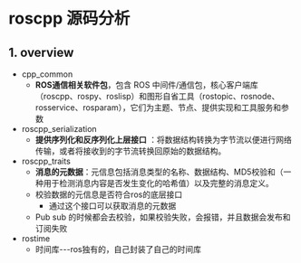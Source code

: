 # roscpp 源码分析
## 1. overview
- cpp_common
  - **ROS通信相关软件包**，包含 ROS 中间件/通信包，核心客户端库（roscpp、rospy、roslisp）和图形自省工具（rostopic、rosnode、rosservice、rosparam），它们为主题、节点、提供实现和工具服务和参数
- roscpp_serialization
  - **提供序列化和反序列化上层接口** ：将数据结构转换为字节流以便进行网络传输，或者将接收到的字节流转换回原始的数据结构。
- roscpp_traits
  - **消息的元数据**：元信息包括消息类型的名称、数据结构、MD5校验和（一种用于检测消息内容是否发生变化的哈希值）以及完整的消息定义。
  - 校验数据的元信息是否符合ros的底层接口
    - 通过这个接口可以获取消息的元数据
  - Pub sub 的时候都会去校验，如果校验失败，会报错，并且数据会发布和订阅失败
- rostime
  - 时间库---ros独有的，自己封装了自己的时间库